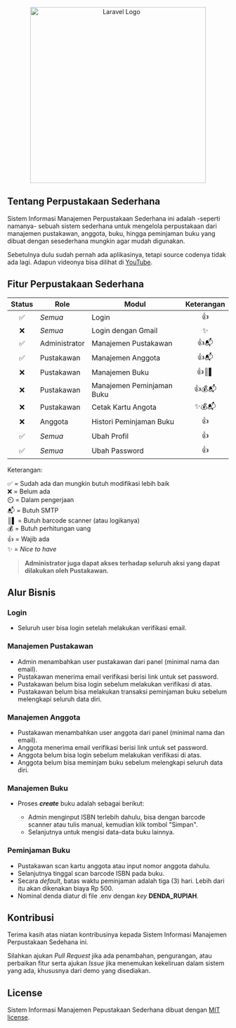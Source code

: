 <p align="center"><a href="https://laravel.com" target="_blank"><img src="https://raw.githubusercontent.com/laravel/art/master/logo-lockup/5%20SVG/2%20CMYK/1%20Full%20Color/laravel-logolockup-cmyk-red.svg" width="400" alt="Laravel Logo"></a></p>

## Tentang Perpustakaan Sederhana

Sistem Informasi Manajemen Perpustakaan Sederhana ini adalah -seperti namanya- sebuah sistem sederhana untuk mengelola perpustakaan dari manajemen pustakawan, anggota, buku, hingga peminjaman buku yang dibuat dengan sesederhana mungkin agar mudah digunakan.

Sebetulnya dulu sudah pernah ada aplikasinya, tetapi source codenya tidak ada lagi. Adapun videonya bisa dilihat di [YouTube](https://www.youtube.com/watch?v=Chu2aATRjKg).

## Fitur Perpustakaan Sederhana

| Status | Role          | Modul                     | Keterangan |
| :----: | ------------- | ------------------------- | :--------: |
|   ✅   | _Semua_       | Login                     |     👍     |
|   ❌   | _Semua_       | Login dengan Gmail        |     ✨     |
|   ✅   | Administrator | Manajemen Pustakawan      |    👍📬    |
|   ✅   | Pustakawan    | Manajemen Anggota         |    👍📬    |
|   ❌   | Pustakawan    | Manajemen Buku            |    👍║▌    |
|   ❌   | Pustakawan    | Manajemen Peminjaman Buku |   👍💰📬   |
|   ❌   | Pustakawan    | Cetak Kartu Angota        |   ✨💰📬   |
|   ❌   | Anggota       | Histori Peminjaman Buku   |     👍     |
|   ✅   | _Semua_       | Ubah Profil               |     👍     |
|   ✅   | _Semua_       | Ubah Password             |     👍     |

Keterangan:

✅ = Sudah ada dan mungkin butuh modifikasi lebih baik  
❌ = Belum ada  
⏲️ = Dalam pengerjaan  
📬 = Butuh SMTP  
║▌ = Butuh barcode scanner (atau logikanya)  
💰 = Butuh perhitungan uang  
👍 = Wajib ada  
✨ = _Nice to have_

> **Administrator juga dapat akses terhadap seluruh aksi yang dapat dilakukan oleh Pustakawan.**

## Alur Bisnis

### Login

-   Seluruh user bisa login setelah melakukan verifikasi email.

### Manajemen Pustakawan

-   Admin menambahkan user pustakawan dari panel (minimal nama dan email).
-   Pustakawan menerima email verifikasi berisi link untuk set password.
-   Pustakawan belum bisa login sebelum melakukan verifikasi di atas.
-   Pustakawan belum bisa melakukan transaksi peminjaman buku sebelum melengkapi seluruh data diri.

### Manajemen Anggota

-   Pustakawan menambahkan user anggota dari panel (minimal nama dan email).
-   Anggota menerima email verifikasi berisi link untuk set password.
-   Anggota belum bisa login sebelum melakukan verifikasi di atas.
-   Anggota belum bisa meminjam buku sebelum melengkapi seluruh data diri.

### Manajemen Buku

-   Proses **_create_** buku adalah sebagai berikut:

    -   Admin menginput ISBN terlebih dahulu, bisa dengan barcode scanner atau tulis manual, kemudian klik tombol "Simpan".
    -   Selanjutnya untuk mengisi data-data buku lainnya.

### Peminjaman Buku

- Pustakawan scan kartu anggota atau input nomor anggota dahulu.
- Selanjutnya tinggal scan barcode ISBN pada buku.
- Secara *default*, batas waktu peminjaman adalah tiga (3) hari. Lebih dari itu akan dikenakan biaya Rp 500.
- Nominal denda diatur di file .env dengan *key* **DENDA_RUPIAH**.

## Kontribusi

Terima kasih atas niatan kontribusinya kepada Sistem Informasi Manajemen Perpustakaan Sedehana ini. 

Silahkan ajukan *Pull Request* jika ada penambahan, pengurangan, atau perbaikan fitur serta ajukan *Issue* jika menemukan kekeliruan dalam sistem yang ada, khususnya dari demo yang disediakan.

## License

Sistem Informasi Manajemen Pepustakaan Sederhana dibuat dengan [MIT license](https://opensource.org/licenses/MIT).